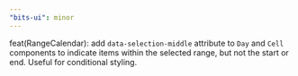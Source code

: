```yaml
---
"bits-ui": minor
---
```


feat(RangeCalendar): add `data-selection-middle` attribute to `Day` and `Cell` components to indicate items within the selected range, but not the start or end. Useful for conditional styling.
